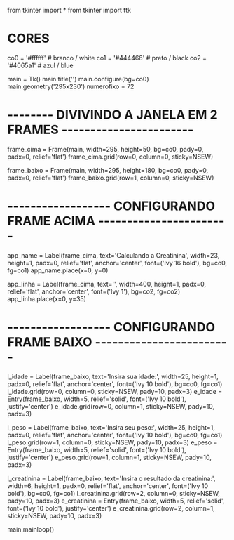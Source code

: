 from tkinter import *
from tkinter import ttk


# CORES

co0 = '#ffffff'  # branco / white
co1 = '#444466'  # preto / black
co2 = '#4065a1'  # azul / blue

main = Tk()
main.title('')
main.configure(bg=co0)
main.geometry('295x230')
numerofixo = 72


# -------- DIVIVINDO A JANELA EM 2 FRAMES -----------------------

frame_cima = Frame(main, width=295, height=50, bg=co0,
                   pady=0, padx=0, relief='flat')
frame_cima.grid(row=0, column=0, sticky=NSEW)

frame_baixo = Frame(main, width=295, height=180, bg=co0,
                    pady=0, padx=0, relief='flat')
frame_baixo.grid(row=1, column=0, sticky=NSEW)

# ------------------ CONFIGURANDO FRAME ACIMA -----------------------

app_name = Label(frame_cima, text='Calculando a Creatinina', width=23, height=1,
                 padx=0, relief='flat', anchor='center', font=('Ivy 16 bold'), bg=co0, fg=co1)
app_name.place(x=0, y=0)

app_linha = Label(frame_cima, text='', width=400, height=1, padx=0,
                  relief='flat', anchor='center', font=('Ivy 1'), bg=co2, fg=co2)
app_linha.place(x=0, y=35)

# ------------------ CONFIGURANDO FRAME BAIXO ------------------------

l_idade = Label(frame_baixo, text='Insira sua idade:', width=25, height=1,
                padx=0, relief='flat', anchor='center', font=('Ivy 10 bold'), bg=co0, fg=co1)
l_idade.grid(row=0, column=0, sticky=NSEW, pady=10, padx=3)
e_idade = Entry(frame_baixo, width=5, relief='solid',
                font=('Ivy 10 bold'), justify='center')
e_idade.grid(row=0, column=1, sticky=NSEW, pady=10, padx=3)

l_peso = Label(frame_baixo, text='Insira seu peso:', width=25, height=1, padx=0,
               relief='flat', anchor='center', font=('Ivy 10 bold'), bg=co0, fg=co1)
l_peso.grid(row=1, column=0, sticky=NSEW, pady=10, padx=3)
e_peso = Entry(frame_baixo, width=5, relief='solid',
               font=('Ivy 10 bold'), justify='center')
e_peso.grid(row=1, column=1, sticky=NSEW, pady=10, padx=3)


l_creatinina = Label(frame_baixo, text='Insira o resultado da creatinina:', width=6, height=1, padx=0,
                     relief='flat', anchor='center', font=('Ivy 10 bold'), bg=co0, fg=co1)
l_creatinina.grid(row=2, column=0, sticky=NSEW, pady=10, padx=3)
e_creatinina = Entry(frame_baixo, width=5, relief='solid',
                     font=('Ivy 10 bold'), justify='center')
e_creatinina.grid(row=2, column=1, sticky=NSEW, pady=10, padx=3)

main.mainloop()

